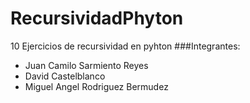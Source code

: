 # RecursividadPhyton
10 Ejercicios de recursividad en pyhton 
###Integrantes: 
- Juan Camilo Sarmiento Reyes
- David Castelblanco
- Miguel Angel Rodriguez Bermudez
